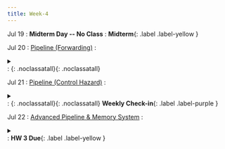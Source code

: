 ```yaml
---
title: Week-4
---
```




Jul 19
: **Midterm Day -- No Class**
  : **Midterm**{: .label .label-yellow }


Jul 20
: [Pipeline (Forwarding)](https://canvas.ucsd.edu/files/4784959/download?download_frd=1)
  : <details  title="recommended readings"  class="my"><summary><i class="icon fas fa-book-reader "></i></summary><span class="fs-2">Read 4.7 if you havn't</span></details>
  :  [<i class="icon fas fa-file-pdf"></i>](https://canvas.ucsd.edu/files/4784959/download?download_frd=1 "slides")[<i class="icon fas fas fa-video"></i>](https://canvas.ucsd.edu/courses/28054/external_tools/82 "video"){: .noclassatall}[<i class="icon fas fa-chalkboard-teacher"></i>](https://canvas.ucsd.edu/files/4784953/download?download_frd=1 "annotated slides"){: .noclassatall}

Jul 21
: [Pipeline (Control Hazard)](https://canvas.ucsd.edu/files/4788415/download?download_frd=1)
  : <details  title="recommended readings"  class="my"><summary><i class="icon fas fa-book-reader "></i></summary><span class="fs-2">Read 4.8, Skim 4.9</span></details>
  : [<i class="icon fas fa-file-pdf"></i>](https://canvas.ucsd.edu/files/4788415/download?download_frd=1 "slides")[<i class="icon fas fas fa-video"></i>](https://canvas.ucsd.edu/courses/28054/external_tools/82 "video"){: .noclassatall}[<i class="icon fas fa-chalkboard-teacher"></i>](https://canvas.ucsd.edu/files/4788412/download?download_frd=1 "annotated slides"){: .noclassatall} **Weekly Check-in**{: .label .label-purple }

Jul 22
: [Advanced Pipeline & Memory System](#)
  : <details  title="recommended readings"  class="my"><summary><i class="icon fas fa-book-reader "></i></summary><span class="fs-2">skim 4.10 and 5.1</span></details>
  : [](#)**HW 3 Due**{: .label .label-yellow }


